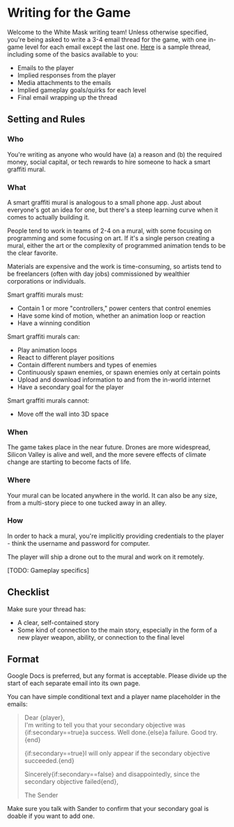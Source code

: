 # Writing for the Game

Welcome to the White Mask writing team! Unless otherwise specified, you're being asked to write a 3-4 email thread for the game, with one in-game level for each email except the last one. [Here](https://docs.google.com/document/d/1PXk-j8lqiIqXtDO7lMKZaTPQQhEtvKFYJ1ddBHGMLe0/edit?usp=sharing) is a sample thread, including some of the basics available to you:

-   Emails to the player
-   Implied responses from the player
-   Media attachments to the emails
-   Implied gameplay goals/quirks for each level
-   Final email wrapping up the thread

## Setting and Rules

### Who

You're writing as anyone who would have (a) a reason and (b) the required money, social capital, or tech rewards to hire someone to hack a smart graffiti mural.

### What

A smart graffiti mural is analogous to a small phone app. Just about everyone's got an idea for one, but there's a steep learning curve when it comes to actually building it.

People tend to work in teams of 2-4 on a mural, with some focusing on programming and some focusing on art. If it's a single person creating a mural, either the art or the complexity of programmed animation tends to be the clear favorite.

Materials are expensive and the work is time-consuming, so artists tend to be freelancers (often with day jobs) commissioned by wealthier corporations or individuals.

Smart graffiti murals must:

-   Contain 1 or more "controllers," power centers that control enemies
-   Have some kind of motion, whether an animation loop or reaction
-   Have a winning condition

Smart graffiti murals can:

-   Play animation loops
-   React to different player positions
-   Contain different numbers and types of enemies
-   Continuously spawn enemies, or spawn enemies only at certain points
-   Upload and download information to and from the in-world internet
-   Have a secondary goal for the player

Smart graffiti murals cannot:

-   Move off the wall into 3D space

### When

The game takes place in the near future. Drones are more widespread, Silicon Valley is alive and well, and the more severe effects of climate change are starting to become facts of life.

### Where

Your mural can be located anywhere in the world. It can also be any size, from a multi-story piece to one tucked away in an alley.

### How

In order to hack a mural, you're implicitly providing credentials to the player - think the username and password for computer.

The player will ship a drone out to the mural and work on it remotely.

[TODO: Gameplay specifics]

## Checklist

Make sure your thread has:

-   A clear, self-contained story
-   Some kind of connection to the main story, especially in the form of a new player weapon, ability, or connection to the final level

## Format

Google Docs is preferred, but any format is acceptable. Please divide up the start of each separate email into its own page.

You can have simple conditional text and a player name placeholder in the emails:

> Dear {player},  
> I'm writing to tell you that your secondary objective was {if:secondary==true}a success. Well done.{else}a failure. Good try.{end}
>
> {if:secondary==true}I will only appear if the secondary objective succeeded.{end}
>
> Sincerely{if:secondary==false} and disappointedly, since the secondary objective failed{end},
>
> The Sender

Make sure you talk with Sander to confirm that your secondary goal is doable if you want to add one.
